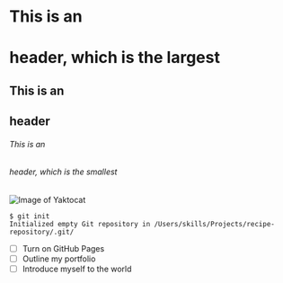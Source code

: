 # This is an <h1> header, which is the largest
## This is an <h2> header
###### This is an <h6> header, which is the smallest


  ![Image of Yaktocat](https://octodex.github.com/images/yaktocat.png)

```
$ git init
Initialized empty Git repository in /Users/skills/Projects/recipe-repository/.git/
```
- [ ] Turn on GitHub Pages
- [ ] Outline my portfolio
- [ ] Introduce myself to the world
